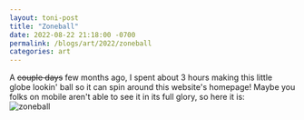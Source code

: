 ```yaml
---
layout: toni-post
title: "Zoneball"
date: 2022-08-22 21:18:00 -0700
permalink: /blogs/art/2022/zoneball
categories: art
---
```

A ~~couple days~~ few months ago, I spent about 3 hours making this little globe lookin' ball so it can spin around this website's homepage! Maybe you folks on mobile aren't able to see it in its full glory, so here it is:
<br>
![zoneball](/img/art/zoneball.gif)